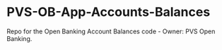 # PVS-OB-App-Accounts-Balances
Repo for the Open Banking Account Balances code - Owner: PVS Open Banking.
